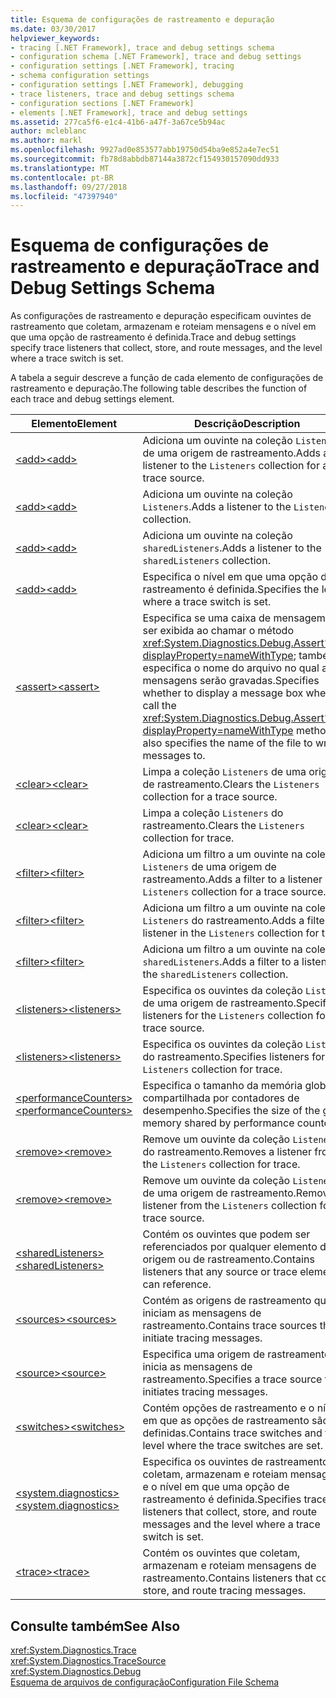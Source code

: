 ```yaml
---
title: Esquema de configurações de rastreamento e depuração
ms.date: 03/30/2017
helpviewer_keywords:
- tracing [.NET Framework], trace and debug settings schema
- configuration schema [.NET Framework], trace and debug settings
- configuration settings [.NET Framework], tracing
- schema configuration settings
- configuration settings [.NET Framework], debugging
- trace listeners, trace and debug settings schema
- configuration sections [.NET Framework]
- elements [.NET Framework], trace and debug settings
ms.assetid: 277ca5f6-e1c4-41b6-a47f-3a67ce5b94ac
author: mcleblanc
ms.author: markl
ms.openlocfilehash: 9927ad0e853577abb19750d54ba9e852a4e7ec51
ms.sourcegitcommit: fb78d8abbdb87144a3872cf154930157090dd933
ms.translationtype: MT
ms.contentlocale: pt-BR
ms.lasthandoff: 09/27/2018
ms.locfileid: "47397940"
---
```

# <a name="trace-and-debug-settings-schema"></a><span data-ttu-id="de91b-102">Esquema de configurações de rastreamento e depuração</span><span class="sxs-lookup"><span data-stu-id="de91b-102">Trace and Debug Settings Schema</span></span>
<span data-ttu-id="de91b-103">As configurações de rastreamento e depuração especificam ouvintes de rastreamento que coletam, armazenam e roteiam mensagens e o nível em que uma opção de rastreamento é definida.</span><span class="sxs-lookup"><span data-stu-id="de91b-103">Trace and debug settings specify trace listeners that collect, store, and route messages, and the level where a trace switch is set.</span></span>  
  
 <span data-ttu-id="de91b-104">A tabela a seguir descreve a função de cada elemento de configurações de rastreamento e depuração.</span><span class="sxs-lookup"><span data-stu-id="de91b-104">The following table describes the function of each trace and debug settings element.</span></span>  
  
|<span data-ttu-id="de91b-105">Elemento</span><span class="sxs-lookup"><span data-stu-id="de91b-105">Element</span></span>|<span data-ttu-id="de91b-106">Descrição</span><span class="sxs-lookup"><span data-stu-id="de91b-106">Description</span></span>|  
|-------------|-----------------|  
|[<span data-ttu-id="de91b-107">\<add></span><span class="sxs-lookup"><span data-stu-id="de91b-107">\<add></span></span>](../../../../../docs/framework/configure-apps/file-schema/trace-debug/add-element-for-listeners-for-source.md)|<span data-ttu-id="de91b-108">Adiciona um ouvinte na coleção `Listeners` de uma origem de rastreamento.</span><span class="sxs-lookup"><span data-stu-id="de91b-108">Adds a listener to the `Listeners` collection for a trace source.</span></span>|  
|[<span data-ttu-id="de91b-109">\<add></span><span class="sxs-lookup"><span data-stu-id="de91b-109">\<add></span></span>](../../../../../docs/framework/configure-apps/file-schema/trace-debug/add-element-for-listeners-for-trace.md)|<span data-ttu-id="de91b-110">Adiciona um ouvinte na coleção `Listeners`.</span><span class="sxs-lookup"><span data-stu-id="de91b-110">Adds a listener to the `Listeners` collection.</span></span>|  
|[<span data-ttu-id="de91b-111">\<add></span><span class="sxs-lookup"><span data-stu-id="de91b-111">\<add></span></span>](../../../../../docs/framework/configure-apps/file-schema/trace-debug/add-element-for-sharedlisteners.md)|<span data-ttu-id="de91b-112">Adiciona um ouvinte na coleção `sharedListeners`.</span><span class="sxs-lookup"><span data-stu-id="de91b-112">Adds a listener to the `sharedListeners` collection.</span></span>|  
|[<span data-ttu-id="de91b-113">\<add></span><span class="sxs-lookup"><span data-stu-id="de91b-113">\<add></span></span>](../../../../../docs/framework/configure-apps/file-schema/trace-debug/add-element-for-switches.md)|<span data-ttu-id="de91b-114">Especifica o nível em que uma opção de rastreamento é definida.</span><span class="sxs-lookup"><span data-stu-id="de91b-114">Specifies the level where a trace switch is set.</span></span>|  
|[<span data-ttu-id="de91b-115">\<assert></span><span class="sxs-lookup"><span data-stu-id="de91b-115">\<assert></span></span>](../../../../../docs/framework/configure-apps/file-schema/trace-debug/assert-element.md)|<span data-ttu-id="de91b-116">Especifica se uma caixa de mensagem deve ser exibida ao chamar o método <xref:System.Diagnostics.Debug.Assert%2A?displayProperty=nameWithType>; também especifica o nome do arquivo no qual as mensagens serão gravadas.</span><span class="sxs-lookup"><span data-stu-id="de91b-116">Specifies whether to display a message box when you call the <xref:System.Diagnostics.Debug.Assert%2A?displayProperty=nameWithType> method; also specifies the name of the file to write messages to.</span></span>|  
|[<span data-ttu-id="de91b-117">\<clear></span><span class="sxs-lookup"><span data-stu-id="de91b-117">\<clear></span></span>](../../../../../docs/framework/configure-apps/file-schema/trace-debug/clear-element-for-listeners-for-source.md)|<span data-ttu-id="de91b-118">Limpa a coleção `Listeners` de uma origem de rastreamento.</span><span class="sxs-lookup"><span data-stu-id="de91b-118">Clears the `Listeners` collection for a trace source.</span></span>|  
|[<span data-ttu-id="de91b-119">\<clear></span><span class="sxs-lookup"><span data-stu-id="de91b-119">\<clear></span></span>](../../../../../docs/framework/configure-apps/file-schema/trace-debug/clear-element-for-listeners-for-trace.md)|<span data-ttu-id="de91b-120">Limpa a coleção `Listeners` do rastreamento.</span><span class="sxs-lookup"><span data-stu-id="de91b-120">Clears the `Listeners` collection for trace.</span></span>|  
|[<span data-ttu-id="de91b-121">\<filter></span><span class="sxs-lookup"><span data-stu-id="de91b-121">\<filter></span></span>](../../../../../docs/framework/configure-apps/file-schema/trace-debug/filter-element-for-add-for-listeners-for-source.md)|<span data-ttu-id="de91b-122">Adiciona um filtro a um ouvinte na coleção `Listeners` de uma origem de rastreamento.</span><span class="sxs-lookup"><span data-stu-id="de91b-122">Adds a filter to a listener in the `Listeners` collection for a trace source.</span></span>|  
|[<span data-ttu-id="de91b-123">\<filter></span><span class="sxs-lookup"><span data-stu-id="de91b-123">\<filter></span></span>](../../../../../docs/framework/configure-apps/file-schema/trace-debug/filter-element-for-add-for-listeners-for-trace.md)|<span data-ttu-id="de91b-124">Adiciona um filtro a um ouvinte na coleção `Listeners` do rastreamento.</span><span class="sxs-lookup"><span data-stu-id="de91b-124">Adds a filter to a listener in the `Listeners` collection for trace.</span></span>|  
|[<span data-ttu-id="de91b-125">\<filter></span><span class="sxs-lookup"><span data-stu-id="de91b-125">\<filter></span></span>](../../../../../docs/framework/configure-apps/file-schema/trace-debug/filter-element-for-add-for-sharedlisteners.md)|<span data-ttu-id="de91b-126">Adiciona um filtro a um ouvinte na coleção `sharedListeners`.</span><span class="sxs-lookup"><span data-stu-id="de91b-126">Adds a filter to a listener in the `sharedListeners` collection.</span></span>|  
|[<span data-ttu-id="de91b-127">\<listeners></span><span class="sxs-lookup"><span data-stu-id="de91b-127">\<listeners></span></span>](../../../../../docs/framework/configure-apps/file-schema/trace-debug/listeners-element-for-source.md)|<span data-ttu-id="de91b-128">Especifica os ouvintes da coleção `Listeners` de uma origem de rastreamento.</span><span class="sxs-lookup"><span data-stu-id="de91b-128">Specifies listeners for the `Listeners` collection for a trace source.</span></span>|  
|[<span data-ttu-id="de91b-129">\<listeners></span><span class="sxs-lookup"><span data-stu-id="de91b-129">\<listeners></span></span>](../../../../../docs/framework/configure-apps/file-schema/trace-debug/listeners-element-for-trace.md)|<span data-ttu-id="de91b-130">Especifica os ouvintes da coleção `Listeners` do rastreamento.</span><span class="sxs-lookup"><span data-stu-id="de91b-130">Specifies listeners for the `Listeners` collection for trace.</span></span>|  
|[<span data-ttu-id="de91b-131">\<performanceCounters></span><span class="sxs-lookup"><span data-stu-id="de91b-131">\<performanceCounters></span></span>](../../../../../docs/framework/configure-apps/file-schema/trace-debug/performancecounters-element.md)|<span data-ttu-id="de91b-132">Especifica o tamanho da memória global compartilhada por contadores de desempenho.</span><span class="sxs-lookup"><span data-stu-id="de91b-132">Specifies the size of the global memory shared by performance counters.</span></span>|  
|[<span data-ttu-id="de91b-133">\<remove></span><span class="sxs-lookup"><span data-stu-id="de91b-133">\<remove></span></span>](../../../../../docs/framework/configure-apps/file-schema/trace-debug/remove-element-for-listeners-for-trace.md)|<span data-ttu-id="de91b-134">Remove um ouvinte da coleção `Listeners` do rastreamento.</span><span class="sxs-lookup"><span data-stu-id="de91b-134">Removes a listener from the `Listeners` collection for trace.</span></span>|  
|[<span data-ttu-id="de91b-135">\<remove></span><span class="sxs-lookup"><span data-stu-id="de91b-135">\<remove></span></span>](../../../../../docs/framework/configure-apps/file-schema/trace-debug/remove-element-for-listeners-for-source.md)|<span data-ttu-id="de91b-136">Remove um ouvinte da coleção `Listeners` de uma origem de rastreamento.</span><span class="sxs-lookup"><span data-stu-id="de91b-136">Removes a listener from the `Listeners` collection for a trace source.</span></span>|  
|[<span data-ttu-id="de91b-137">\<sharedListeners></span><span class="sxs-lookup"><span data-stu-id="de91b-137">\<sharedListeners></span></span>](../../../../../docs/framework/configure-apps/file-schema/trace-debug/sharedlisteners-element.md)|<span data-ttu-id="de91b-138">Contém os ouvintes que podem ser referenciados por qualquer elemento de origem ou de rastreamento.</span><span class="sxs-lookup"><span data-stu-id="de91b-138">Contains listeners that any source or trace element can reference.</span></span>|  
|[<span data-ttu-id="de91b-139">\<sources></span><span class="sxs-lookup"><span data-stu-id="de91b-139">\<sources></span></span>](../../../../../docs/framework/configure-apps/file-schema/trace-debug/sources-element.md)|<span data-ttu-id="de91b-140">Contém as origens de rastreamento que iniciam as mensagens de rastreamento.</span><span class="sxs-lookup"><span data-stu-id="de91b-140">Contains trace sources that initiate tracing messages.</span></span>|  
|[<span data-ttu-id="de91b-141">\<source></span><span class="sxs-lookup"><span data-stu-id="de91b-141">\<source></span></span>](../../../../../docs/framework/configure-apps/file-schema/trace-debug/source-element.md)|<span data-ttu-id="de91b-142">Especifica uma origem de rastreamento que inicia as mensagens de rastreamento.</span><span class="sxs-lookup"><span data-stu-id="de91b-142">Specifies a trace source that initiates tracing messages.</span></span>|  
|[<span data-ttu-id="de91b-143">\<switches></span><span class="sxs-lookup"><span data-stu-id="de91b-143">\<switches></span></span>](../../../../../docs/framework/configure-apps/file-schema/trace-debug/switches-element.md)|<span data-ttu-id="de91b-144">Contém opções de rastreamento e o nível em que as opções de rastreamento são definidas.</span><span class="sxs-lookup"><span data-stu-id="de91b-144">Contains trace switches and the level where the trace switches are set.</span></span>|  
|[<span data-ttu-id="de91b-145">\<system.diagnostics></span><span class="sxs-lookup"><span data-stu-id="de91b-145">\<system.diagnostics></span></span>](../../../../../docs/framework/configure-apps/file-schema/trace-debug/system-diagnostics-element.md)|<span data-ttu-id="de91b-146">Especifica os ouvintes de rastreamento que coletam, armazenam e roteiam mensagens e o nível em que uma opção de rastreamento é definida.</span><span class="sxs-lookup"><span data-stu-id="de91b-146">Specifies trace listeners that collect, store, and route messages and the level where a trace switch is set.</span></span>|  
|[<span data-ttu-id="de91b-147">\<trace></span><span class="sxs-lookup"><span data-stu-id="de91b-147">\<trace></span></span>](../../../../../docs/framework/configure-apps/file-schema/trace-debug/trace-element.md)|<span data-ttu-id="de91b-148">Contém os ouvintes que coletam, armazenam e roteiam mensagens de rastreamento.</span><span class="sxs-lookup"><span data-stu-id="de91b-148">Contains listeners that collect, store, and route tracing messages.</span></span>|  
  
## <a name="see-also"></a><span data-ttu-id="de91b-149">Consulte também</span><span class="sxs-lookup"><span data-stu-id="de91b-149">See Also</span></span>  
 <xref:System.Diagnostics.Trace>  
 <xref:System.Diagnostics.TraceSource>  
 <xref:System.Diagnostics.Debug>  
 [<span data-ttu-id="de91b-150">Esquema de arquivos de configuração</span><span class="sxs-lookup"><span data-stu-id="de91b-150">Configuration File Schema</span></span>](../../../../../docs/framework/configure-apps/file-schema/index.md)
